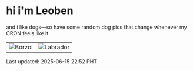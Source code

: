 # hi i'm Leoben

and i like dogs—so have some random dog pics that change whenever my CRON feels like it

|  |  |
|--------|----------|
| ![Borzoi](https://random-dog-vercel.vercel.app/api/random-borzoi?v=1749999149) | ![Labrador](https://random-dog-vercel.vercel.app/api/random-labrador?v=1749999149) |

Last updated: 2025-06-15 22:52 PHT

